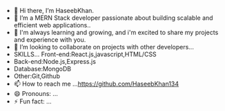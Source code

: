 - 👋 Hi there, I’m HaseebKhan.
- 👀 I’m a MERN Stack developer passionate about building scalable and efficient web applications..
- 🌱 I'm always learning and growing, and i'm excited to share my projects and experience with you.
- 💞️ I’m looking to collaborate on projects with other developers...
- SKILLS... Front-end:React.js,javascript,HTML/CSS
- Back-end:Node.js,Express.js
- Database:MongoDB
- Other:Git,Github
- 📫 How to reach me ...https://github.com/HaseebKhan134
- 😄 Pronouns: ...
- ⚡ Fun fact: ...

<!---
HaseebKhan134/HaseebKhan134 is a ✨ special ✨ repository because its `README.md` (this file) appears on your GitHub profile.
You can click the Preview link to take a look at your changes.
--->
